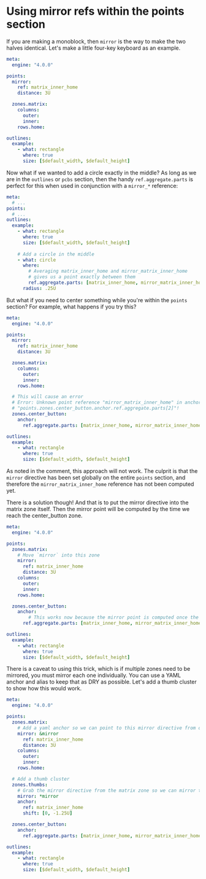 # Using mirror refs within the points section

If you are making a monoblock, then `mirror` is the way to make the two halves identical. Let's make a little four-key keyboard as an example.

```yaml
meta:
  engine: "4.0.0"

points:
  mirror:
    ref: matrix_inner_home
    distance: 3U

  zones.matrix:
    columns:
      outer:
      inner:
    rows.home:

outlines:
  example:
    - what: rectangle
      where: true
      size: [$default_width, $default_height]
```

Now what if we wanted to add a circle exactly in the middle? As long as we are in the `outlines` or `pcbs` section, then the handy `ref.aggregate.parts` is perfect for this when used in conjunction with a `mirror_*` reference:

```yaml
meta:
  # ...
points:
  # ...
outlines:
  example:
    - what: rectangle
      where: true
      size: [$default_width, $default_height]
    
    # Add a circle in the middle
    - what: circle
      where:
      	# Averaging matrix_inner_home and mirror_matrix_inner_home
      	# gives us a point exactly between them
        ref.aggregate.parts: [matrix_inner_home, mirror_matrix_inner_home]
      radius: .25U
```

But what if you need to center something while you're within the `points` section? For example, what happens if you try this?

```yaml
meta:
  engine: "4.0.0"

points:
  mirror:
    ref: matrix_inner_home
    distance: 3U

  zones.matrix:
    columns:
      outer:
      inner:
    rows.home:

  # This will cause an error
  # Error: Unknown point reference "mirror_matrix_inner_home" in anchor
  # "points.zones.center_button.anchor.ref.aggregate.parts[2]"!
  zones.center_button:
    anchor:
      ref.aggregate.parts: [matrix_inner_home, mirror_matrix_inner_home]

outlines:
  example:
    - what: rectangle
      where: true
      size: [$default_width, $default_height]

```

As noted in the comment, this approach will not work. The culprit is that the `mirror` directive has been set globally on the entire `points` section, and therefore the `mirror_matrix_inner_home`  reference has not been computed yet. 

There is a solution though! And that is to put the mirror directive into the matrix zone itself. Then the mirror point will be computed by the time we reach the center_button zone.

```yaml
meta:
  engine: "4.0.0"

points:
  zones.matrix:
    # Move `mirror` into this zone
    mirror:
      ref: matrix_inner_home
      distance: 3U
    columns:
      outer:
      inner:
    rows.home:

  zones.center_button:
    anchor:
    	# This works now because the mirror point is computed once the matrix zone is finished
      ref.aggregate.parts: [matrix_inner_home, mirror_matrix_inner_home]

outlines:
  example:
    - what: rectangle
      where: true
      size: [$default_width, $default_height]

```

There is a caveat to using this trick, which is if multiple zones need to be mirrored, you must mirror each one individually. You can use a YAML anchor and alias to keep that as DRY as possible. Let's add a thumb cluster to show how this would work.

```yaml
meta:
  engine: "4.0.0"

points:
  zones.matrix:
    # Add a yaml anchor so we can point to this mirror directive from other zones
    mirror: &mirror
      ref: matrix_inner_home
      distance: 3U
    columns:
      outer:
      inner:
    rows.home:

  # Add a thumb cluster
  zones.thumbs:
    # Grab the mirror directive from the matrix zone so we can mirror this zone identically
    mirror: *mirror
    anchor:
      ref: matrix_inner_home
      shift: [0, -1.25U]

  zones.center_button:
    anchor:
      ref.aggregate.parts: [matrix_inner_home, mirror_matrix_inner_home]

outlines:
  example:
    - what: rectangle
      where: true
      size: [$default_width, $default_height]
```


